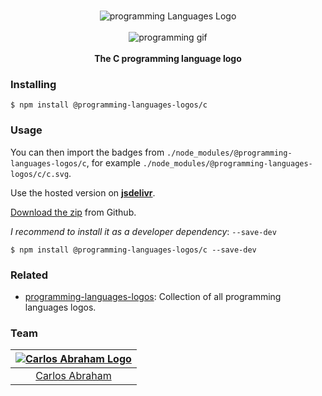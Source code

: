 <p align="center">
    <br>
    <img src="https://cdn.jsdelivr.net/npm/@programming-languages-logos/c@0.0.1/c_256x256.png" alt="programming Languages Logo">
    <br>
    <br>
    <img src="https://cdn.abranhe.com/projects/porgramming-languages-logos/logo.svg" alt="programming gif">
    <br>
    <br>
    <b>The C programming language logo</b>
</p>

### Installing

```
$ npm install @programming-languages-logos/c
```

### Usage

You can then import the badges from `./node_modules/@programming-languages-logos/c`, for example `./node_modules/@programming-languages-logos/c/c.svg`.

 Use the hosted version on
 [**jsdelivr**](https://www.jsdelivr.com/package/npm/@programming-languages-logos/c).

[Download the zip](https://github.com/abranhe/programming-languages-logos/releases/latest) from Github.


*I recommend to install it as a developer dependency*:  `--save-dev`

```
$ npm install @programming-languages-logos/c --save-dev
```

### Related

- [programming-languages-logos][all]: Collection of all programming languages logos.

### Team

|[![Carlos Abraham Logo][abranhe-img]][abranhe]|
| :-: |
| [Carlos Abraham][abranhe] |

<!------------- Some links ----------------->
[abranhe]: https://github.com/abranhe
[abranhe-img]: https://avatars3.githubusercontent.com/u/21347264?s=50
[all]: https://github.com/abranhe/programming-languages-logos
